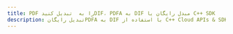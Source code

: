 ---title: PDF را به  تبدیل کنیدDIF، PDFA به DIF مبدل رایگان یا C++ SDKdescription: تبدیل رایگانPDFA به DIF با استفاده از C++ Cloud APIs & SDK همچنین اسناد PDF را در Cloud ایجاد، ویرایش و رندر کنید.---